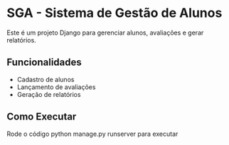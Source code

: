 # SGA - Sistema de Gestão de Alunos

Este é um projeto Django para gerenciar alunos, avaliações e gerar relatórios.

## Funcionalidades

- Cadastro de alunos
- Lançamento de avaliações
- Geração de relatórios

## Como Executar

Rode o código python manage.py runserver para executar
